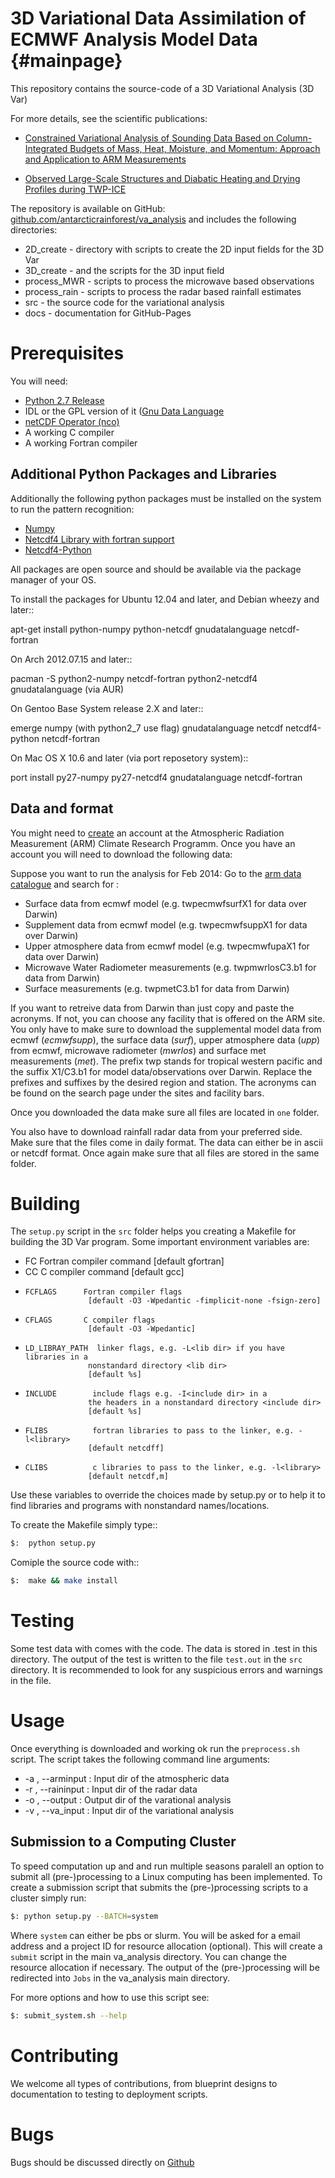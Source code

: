 3D Variational Data Assimilation of ECMWF Analysis Model Data        {#mainpage}
=============================================================
This repository contains the source-code of a 3D Variational Analysis (3D Var)

For more details, see the scientific publications:

* [Constrained Variational Analysis of Sounding Data Based on Column-Integrated Budgets of Mass, Heat, Moisture, and Momentum: Approach and Application to ARM Measurements](https://doi.org/10.1175/1520-0469(1997)054<1503:CVAOSD>2.0.CO;2)

* [Observed Large-Scale Structures and Diabatic Heating and Drying Profiles
during TWP-ICE](http://doi.org/10.1175/2009jcli3071.1)

The repository is available on GitHub: [github.com/antarcticrainforest/va_analysis](https://github.com/antarcticrainforest/va_analysis)
and includes the following directories:

 * 2D_create    - directory with scripts to create the 2D input fields for the 3D Var
 * 3D_create    - and the scripts for the 3D input field
 * process_MWR  - scripts to process the microwave based observations
 * process_rain - scripts to process the radar based rainfall estimates
 * src          - the source code for the variational analysis
 * docs         - documentation for GitHub-Pages

Prerequisites
=============
You will need:

 * [Python 2.7 Release](http://www.python.org/)
 * IDL or the GPL version of it ([Gnu Data Language](http://gnudatalanguage.sourceforge.net)
 * [netCDF Operator (nco)](http://nco.sourceforge.net)
 *  A working C compiler
 *  A working Fortran compiler


Additional Python Packages and Libraries
----------------------------------------
Additionally the following python packages must be installed on the system
to run the pattern recognition:

 * [Numpy](http://www.numpy.org/)
 * [Netcdf4 Library with fortran support](http://www.unidata.ucar.edu/software/netcdf)
 * [Netcdf4-Python](http://netcdf4-python.googlecode.com)

All packages are open source and should be available via the package manager of
your OS.

To install the packages for Ubuntu 12.04 and later, and Debian wheezy and later::

   apt-get install python-numpy python-netcdf gnudatalanguage netcdf-fortran

On Arch 2012.07.15 and later::
  
  pacman -S python2-numpy netcdf-fortran
  python2-netcdf4 gnudatalanguage (via AUR)

On Gentoo Base System release 2.X and later::

  emerge numpy (with python2_7 use flag) gnudatalanguage netcdf netcdf4-python netcdf-fortran

On Mac OS X 10.6 and later (via port reposetory system)::
   
   port install py27-numpy py27-netcdf4 gnudatalanguage netcdf-fortran


   
Data and format
---------------
You might need to [create](https://www.archive.arm.gov/armuserreg/#/new>) an 
account at the Atmospheric Radiation Measurement (ARM) Climate Research Programm.
Once you have an account you will need to download the following data:

Suppose you want to run the analysis for Feb 2014:
Go to the [arm data catalogue](http://www.archive.arm.gov/discovery/#v/results/s) and
search for :
 
* Surface data from ecmwf model (e.g. twpecmwfsurfX1 for data over Darwin)
* Supplement data from ecmwf model (e.g. twpecmwfsuppX1 for data over Darwin)
* Upper atmosphere data from ecmwf model (e.g. twpecmwfupaX1 for data over Darwin)
* Microwave Water Radiometer measurements (e.g. twpmwrlosC3.b1 for data from Darwin)
* Surface measurements (e.g. twpmetC3.b1 for data from Darwin)

If you want to retreive data from Darwin than just copy and paste the acronyms.
If not, you can choose any facility that is offered on the ARM site. You only have
to make sure to download the supplemental model data from ecmwf (*ecmwfsupp*), the
surface data (*surf*), upper atmosphere data (*upp*) from ecmwf, microwave
radiometer (*mwrlos*) and surface met measurements (*met*). The prefix twp stands
for tropical western pacific and the suffix X1/C3.b1 for model data/observations
over Darwin. Replace the prefixes and suffixes by the desired region and station.
The acronyms can be found on the search page under the sites and facility bars.

Once you downloaded the data make sure all files are located in ``one`` folder.

You also have to download rainfall radar data from your preferred side. Make
sure that the files come in daily format. The data can either be in ascii or netcdf format. Once again make
sure that all files are stored in the same folder.


Building
========
The ``setup.py`` script in the ``src`` folder helps you creating a Makefile 
for building the 3D Var program. Some important environment variables are:

* FC Fortran compiler command
                    [default gfortran]
* CC               C compiler command
                    [default gcc]
*     FCFLAGS      Fortran compiler flags
                    [default -O3 -Wpedantic -fimplicit-none -fsign-zero]
*     CFLAGS       C compiler flags
                    [default -O3 -Wpedantic]
*     LD_LIBRAY_PATH  linker flags, e.g. -L<lib dir> if you have libraries in a
                    nonstandard directory <lib dir>
                    [default %s]
*     INCLUDE        include flags e.g. -I<include dir> in a
                    the headers in a nonstandard directory <include dir>
                    [default %s]
*     FLIBS          fortran libraries to pass to the linker, e.g. -l<library>
                    [default netcdff]
*     CLIBS          c libraries to pass to the linker, e.g. -l<library>
                    [default netcdf,m]

Use these variables to override the choices made by setup.py or to help
it to find libraries and programs with nonstandard names/locations.

To create the Makefile simply type::
```bash
$:  python setup.py
```
Comiple the source code with::
```bash
$:  make && make install
```

Testing
=======
Some test data with comes with the code. The data is stored in .test in 
this directory. The output of the test is written to the file ``test.out`` in 
the ``src`` directory. It is recommended to look for any suspicious errors and
warnings in the file.

Usage
=====
Once everything is downloaded and working ok run the ``preprocess.sh`` script.
The script takes the following command line arguments:

* -a , --arminput  : Input dir of the atmospheric data
* -r , --raininput : Input dir of the radar data
* -o , --output    : Output dir of the varational analysis
* -v , --va_input  : Input dir of the variational analysis

Submission to a Computing Cluster
---------------------------------
To speed computation up and and run multiple seasons paralell an option to submit all 
(pre-)processing to a Linux computing has been implemented. 
To create a submission script that submits the (pre-)processing scripts to a cluster simply run:
```bash
$: python setup.py --BATCH=system
```

Where ```system``` can either be pbs or slurm. You will be asked for a email address and a project ID for resource
allocation (optional). This will create a ``submit`` script in the main va_analysis directory. You can change the 
resource allocation if necessary. The output of the (pre-)processing will be redirected into ``Jobs`` in the va_analysis main directory.

For more options and how to use this script see:
```bash
$: submit_system.sh --help
```


Contributing
============
We welcome all types of contributions, from blueprint designs to
documentation to testing to deployment scripts.


Bugs
====
Bugs should be discussed directly on [Github](https://github.com/antarcticrainforest/va_analysis)
